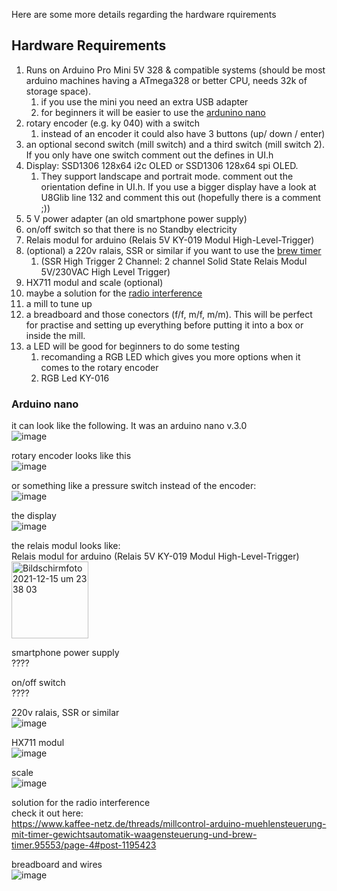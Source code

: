 Here are some more details regarding the hardware rquirements

## Hardware Requirements
 1. Runs on Arduino Pro Mini 5V 328 & compatible systems (should be most arduino machines having a ATmega328 or better CPU, needs 32k of storage space).
    1. if you use the mini you need an extra USB adapter
    2. for beginners it will be easier to use the [ardunino nano](#arduino-nano)
 1. rotary encoder (e.g. ky 040) with a switch 
    1. instead of an encoder it could also have 3 buttons (up/ down / enter)
 1. an optional second switch (mill switch) and a third switch (mill switch 2). If you only have one switch comment out the defines in UI.h
 2. Display: SSD1306 128x64 i2c OLED or SSD1306 128x64 spi OLED.
    1. They support landscape and portrait mode. comment out the orientation define in UI.h. If you use a bigger display have a look at U8Glib line 132 and comment this out (hopefully there is a comment ;))
 4. 5 V power adapter (an old smartphone power supply)
 5. on/off switch so that there is no Standby electricity
 6. Relais modul for arduino (Relais 5V KY-019 Modul High-Level-Trigger)
 7. (optional) a 220v ralais, SSR or similar if you want to use the [brew timer](#brew-timer) 
    1. (SSR High Trigger 2 Channel: 2 channel Solid State Relais Modul 5V/230VAC High Level Trigger)
 8. HX711 modul and scale (optional)
 9. maybe a solution for the [radio interference](https://www.kaffee-netz.de/threads/millcontrol-arduino-muehlensteuerung-mit-timer-gewichtsautomatik-waagensteuerung-und-brew-timer.95553/page-4#post-1195423)
 10. a mill to tune up
 11. a breadboard and those conectors (f/f, m/f, m/m). This will be perfect for practise and setting up everything before putting it into a box or inside the mill.
 12. a LED will be good for beginners to do some testing
     1. recomanding a RGB LED which gives you more options when it comes to the rotary encoder
     2. RGB Led KY-016


### Arduino nano<br>
it can look like the following. It was an arduino nano v.3.0<br>
![image](https://user-images.githubusercontent.com/34890799/145284843-4fe529c0-1051-4825-8ec8-2eaacccb000e.png)

rotary encoder looks like this<br>
![image](https://user-images.githubusercontent.com/34890799/145285020-498416d5-eab7-4b3c-8e87-2cabbbdf29e4.png)

or something like a pressure switch instead of the encoder:<br>
![image](https://user-images.githubusercontent.com/34890799/145287013-621ce4fb-a4a5-44fa-b752-3f7820fefc97.png)


the display<br>
![image](https://user-images.githubusercontent.com/34890799/145285123-17f468ed-b236-4961-86a2-b8260090c0ed.png)

the relais modul looks like:<br>
Relais modul for arduino (Relais 5V KY-019 Modul High-Level-Trigger)<br>
<img width="123" alt="Bildschirmfoto 2021-12-15 um 23 38 03" src="https://user-images.githubusercontent.com/34890799/146275751-73394dca-9f47-4d88-9a0c-60f720c1cf25.png">



smartphone power supply<br>
????

on/off switch<br>
????

220v ralais, SSR or similar <br>
![image](https://user-images.githubusercontent.com/34890799/145286482-62b83085-e631-4d04-8187-5f53d836ddfb.png)

HX711 modul <br>
![image](https://user-images.githubusercontent.com/34890799/145285397-f87eb607-7a3a-40e7-8ed2-06a6d25cd435.png)

scale <br>
![image](https://user-images.githubusercontent.com/34890799/145287171-584127cf-df0f-4c8c-8d08-97e830e750fc.png)

solution for the radio interference<br>
check it out here: <br>
https://www.kaffee-netz.de/threads/millcontrol-arduino-muehlensteuerung-mit-timer-gewichtsautomatik-waagensteuerung-und-brew-timer.95553/page-4#post-1195423
 
breadboard and wires <br>
![image](https://user-images.githubusercontent.com/34890799/145288024-ebd61c2b-5a6f-4d62-abfa-12cfbffb5df2.png)


